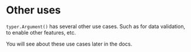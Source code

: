# Other uses

`typer.Argument()` has several other use cases. Such as for data validation, to enable other features, etc.

You will see about these use cases later in the docs.
